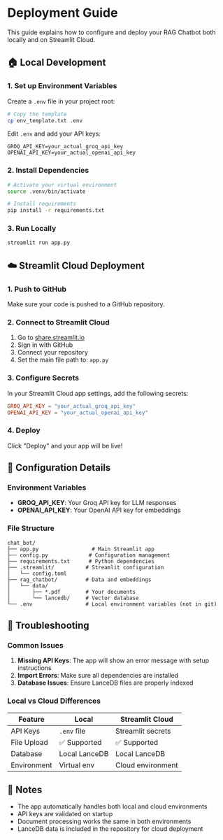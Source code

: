 # Deployment Guide

This guide explains how to configure and deploy your RAG Chatbot both locally and on Streamlit Cloud.

## 🏠 Local Development

### 1. Set up Environment Variables

Create a `.env` file in your project root:

```bash
# Copy the template
cp env_template.txt .env
```

Edit `.env` and add your API keys:

```env
GROQ_API_KEY=your_actual_groq_api_key
OPENAI_API_KEY=your_actual_openai_api_key
```

### 2. Install Dependencies

```bash
# Activate your virtual environment
source .venv/bin/activate

# Install requirements
pip install -r requirements.txt
```

### 3. Run Locally

```bash
streamlit run app.py
```

## ☁️ Streamlit Cloud Deployment

### 1. Push to GitHub

Make sure your code is pushed to a GitHub repository.

### 2. Connect to Streamlit Cloud

1. Go to [share.streamlit.io](https://share.streamlit.io)
2. Sign in with GitHub
3. Connect your repository
4. Set the main file path to: `app.py`

### 3. Configure Secrets

In your Streamlit Cloud app settings, add the following secrets:

```toml
GROQ_API_KEY = "your_actual_groq_api_key"
OPENAI_API_KEY = "your_actual_openai_api_key"
```

### 4. Deploy

Click "Deploy" and your app will be live!

## 🔧 Configuration Details

### Environment Variables

- **GROQ_API_KEY**: Your Groq API key for LLM responses
- **OPENAI_API_KEY**: Your OpenAI API key for embeddings

### File Structure

```
chat_bot/
├── app.py                 # Main Streamlit app
├── config.py             # Configuration management
├── requirements.txt      # Python dependencies
├── .streamlit/          # Streamlit configuration
│   └── config.toml
├── rag_chatbot/         # Data and embeddings
│   └── data/
│       ├── *.pdf        # Your documents
│       └── lancedb/     # Vector database
└── .env                 # Local environment variables (not in git)
```

## 🚨 Troubleshooting

### Common Issues

1. **Missing API Keys**: The app will show an error message with setup instructions
2. **Import Errors**: Make sure all dependencies are installed
3. **Database Issues**: Ensure LanceDB files are properly indexed

### Local vs Cloud Differences

| Feature | Local | Streamlit Cloud |
|---------|-------|-----------------|
| API Keys | `.env` file | Streamlit secrets |
| File Upload | ✅ Supported | ✅ Supported |
| Database | Local LanceDB | Local LanceDB |
| Environment | Virtual env | Cloud environment |

## 📝 Notes

- The app automatically handles both local and cloud environments
- API keys are validated on startup
- Document processing works the same in both environments
- LanceDB data is included in the repository for cloud deployment 